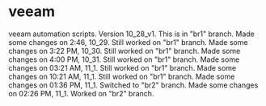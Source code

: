 # veeam
veeam automation scripts. Version 10_28_v1.
This is in "br1" branch.
Made some changes on 2:46, 10_29. Still worked on "br1" branch.
Made some changes on 3:22 PM, 10_30. Still worked on "br1" branch.
Made some changes on 4:00 PM, 10_31. Still worked on "br1" branch.
Made some changes on 03:21 AM, 11_1. Still worked on "br1" branch.
Made some changes on 10:21 AM, 11_1. Still worked on "br1" branch.
Made some changes on 01:36 PM, 11_1. Switched to "br2" branch.
Made some changes on 02:26 PM, 11_1. Worked on "br2" branch.
